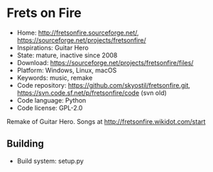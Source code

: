 # Frets on Fire

- Home: http://fretsonfire.sourceforge.net/, https://sourceforge.net/projects/fretsonfire/
- Inspirations: Guitar Hero
- State: mature, inactive since 2008
- Download: https://sourceforge.net/projects/fretsonfire/files/
- Platform: Windows, Linux, macOS
- Keywords: music, remake
- Code repository: https://github.com/skyostil/fretsonfire.git, https://svn.code.sf.net/p/fretsonfire/code (svn old)
- Code language: Python
- Code license: GPL-2.0

Remake of Guitar Hero.
Songs at http://fretsonfire.wikidot.com/start

## Building

- Build system: setup.py
